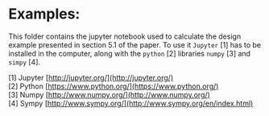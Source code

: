 Examples:
=========

This folder contains the jupyter notebook used to calculate the design example presented in section 5.1 of the paper.
To use it ```Jupyter``` [1] has to be installed in the computer, along with the ```python``` [2] libraries ```numpy``` [3] and ```simpy``` [4].


[1] Jupyter [http://jupyter.org/](http://jupyter.org/) <br>
[2] Python [https://www.python.org/](https://www.python.org/) <br>
[3] Numpy [http://www.numpy.org/](http://www.numpy.org/) <br>
[4] Sympy [http://www.sympy.org/](http://www.sympy.org/en/index.html)
